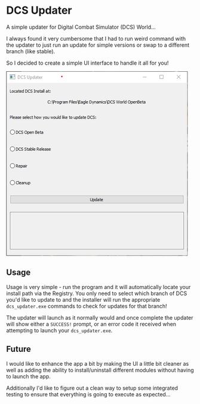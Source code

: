 # DCS Updater

A simple updater for Digital Combat Simulator (DCS) World...

I always found it very cumbersome that I had to run weird command with the updater to just run an update for simple versions or swap to a different branch (like stable).

So I decided to create a simple UI interface to handle it all for you!

![DCS Updater](./docs/dcs-updater.png)

## Usage

Usage is very simple - run the program and it will automatically locate your install path via the Registry. You only need to select which branch of DCS you'd like to update to and the installer will run the appropriate `dcs_updater.exe` commands to check for updates for that branch!

The updater will launch as it normally would and once complete the updater will show either a `SUCCESS!` prompt, or an error code it received when attempting to launch your `dcs_updater.exe`.

## Future

I would like to enhance the app a bit by making the UI a little bit cleaner as well as adding the ability to install/uninstall different modules without having to launch the app.

Additionally I'd like to figure out a clean way to setup some integrated testing to ensure that everything is going to execute as expected...